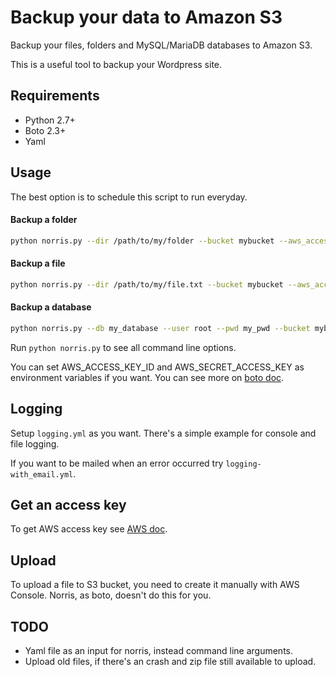 # Backup your data to Amazon S3

Backup your files, folders and MySQL/MariaDB databases to Amazon S3.

This is a useful tool to backup your Wordpress site.

## Requirements

- Python 2.7+
- Boto 2.3+
- Yaml

## Usage

The best option is to schedule this script to run everyday.

#### Backup a folder

```bash
python norris.py --dir /path/to/my/folder --bucket mybucket --aws_access_key_id YOUR_ID --aws_secret_access_key YOUR_KEY
```

#### Backup a file

```bash
python norris.py --dir /path/to/my/file.txt --bucket mybucket --aws_access_key_id YOUR_ID --aws_secret_access_key YOUR_KEY
```
#### Backup a database

```bash
python norris.py --db my_database --user root --pwd my_pwd --bucket mybucket --aws_access_key_id YOUR_ID --aws_secret_access_key YOUR_KEY
```
Run `python norris.py` to see all command line options.

You can set AWS_ACCESS_KEY_ID and AWS_SECRET_ACCESS_KEY as environment variables if you want. You can see more on [boto doc](http://boto.readthedocs.org/en/latest/s3_tut.html).

## Logging

Setup `logging.yml` as you want. There's a simple example for console and file logging.

If you want to be mailed when an error occurred try `logging-with_email.yml`.

## Get an access key

To get AWS access key see [AWS doc](http://docs.aws.amazon.com/AWSSimpleQueueService/latest/SQSGettingStartedGuide/AWSCredentials.html).

## Upload

To upload a file to S3 bucket, you need to create it manually with AWS Console. Norris, as boto, doesn't do this for you.

## TODO

- Yaml file as an input for norris, instead command line arguments.
- Upload old files, if there's an crash and zip file still available to upload.
